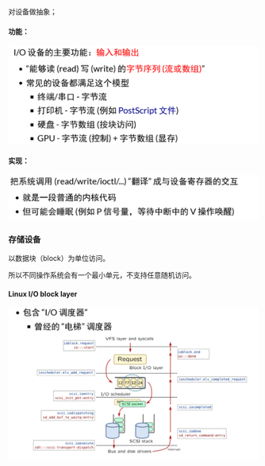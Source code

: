 对设备做抽象；

#### 功能：

![image-20230202205312279](imags/image-20230202205312279.png)

#### 实现：

![image-20230202205254534](imags/image-20230202205254534.png)



### 存储设备

以数据块（block）为单位访问。

所以不同操作系统会有一个最小单元，不支持任意随机访问。

#### Linux I/O block layer

![image-20230202214316981](imags/image-20230202214316981.png)